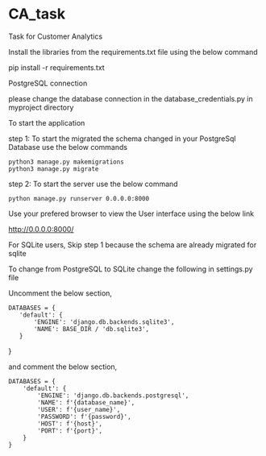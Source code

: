# CA_task
Task for Customer Analytics


Install the libraries from the requirements.txt file using the below command
 
 pip install -r requirements.txt
 
 
PostgreSQL connection

please change the database connection in the database_credentials.py in myproject directory

To start the application


step 1:
   To start the migrated the schema changed in your PostgreSql Database use the below commands
   
    python3 manage.py makemigrations
    python3 manage.py migrate
    
 step 2: 
    To start the server use the below command
    
    python manage.py runserver 0.0.0.0:8000
    
 Use your prefered browser to view the User interface using the below link
 
 http://0.0.0.0:8000/
 
 For SQLite users, Skip step 1 because the schema are already migrated for sqlite

To change from PostgreSQL to SQLite change the following in settings.py file

 Uncomment the below section,
 
    DATABASES = {
       'default': {
           'ENGINE': 'django.db.backends.sqlite3',
           'NAME': BASE_DIR / 'db.sqlite3',
       }
   }

and comment the below section,

    DATABASES = {
        'default': {
            'ENGINE': 'django.db.backends.postgresql',
            'NAME': f'{database_name}',
            'USER': f'{user_name}',
            'PASSWORD': f'{password}',
            'HOST': f'{host}',
            'PORT': f'{port}',
        }
    }

